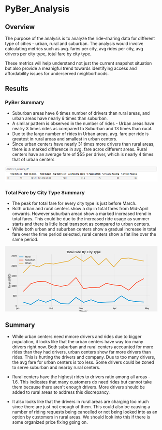 # PyBer_Analysis

## Overview
The purpose of the analysis is to analyze the ride-sharing data for different type of cities - urban, rural and suburban. The analysis would involve calculating metrics such as avg. fares per city, avg rides per city, avg drivers per city type, total fare by city type.

These metrics will help understand not just the current snapshot situation but also provide a meanigful trend towards identifying access and affordability issues for underserved neighborhoods.

## Results

### PyBer Summary
- Suburban areas have 6 times number of drivers than rural areas, and urban areas have nearly 6 times than suburban.
- A similar pattern is observed in the number of rides - Urban areas have nealry 3 times rides as compared to Suburban and 13 times than rural.
- Due to the large number of rides in Urban areas, avg. fare per ride is greatest in rural areas and smallest in urban centers.
- Since urban centers have nearly 31 times more drivers than rural areas, there is a marked difference in avg. fare acros different areas. Rural centers have an average fare of $55 per driver, which is nearly 4 times that of urban centers.

![PyBer Summary](https://github.com/abhi82git/School_Analysis/blob/84af0f58be3e89684a0b6932d18bc57f10da9778/Resources/Old_District_Summary.png)


### Total Fare by City Type Summary
- The peak for total fare for every city type is just before March.
- Both urban and rural centers show a dip in total fares from Mid-April onwards. However suburban aread show a marked increased trend in total fares. This could be due to the increased ride usage as summer starts and there is little local transport as compared to urban centers.
- While both urban and suburban centers show a gradual increase in total fare over the time period selected, rural centers show a flat line over the same period.

![Total Fare by City Type Chart](https://github.com/abhi82git/PyBer_Analysis/blob/59298e0d0c81b92a00ddcf16d53078502df2cbb6/analysis/PyBer_fare_summary.png)

## Summary

 - While urban centers need mmore drivers and rides due to bigger population, it looks like that the urban centers have way too many drivers right now. Both suburban and rural centers accounted for more rides than they had drivers, urban centers show far more drivers than rides. This is hurting the drivers and company. Due to too many drivers, the avg fare for urban centers is too less. Some drivers could be zoned to serve suburban and nearby rural centers.
 
 - Rural centers have the highest rides to drivers ratio among all areas - 1.6. This indicates that many customers do need rides but cannot take them because there aren't enough drivers. More drivers should be added to rural areas to address this discrepancy.
 
 - It also looks like that the drivers in rural areas are charging too much since there are just not enough of them. This could also be causing a number of riding requests being cancelled or not being looked into as an option by customers in rural areas. We should look into this if there is some organized price fixing going on.